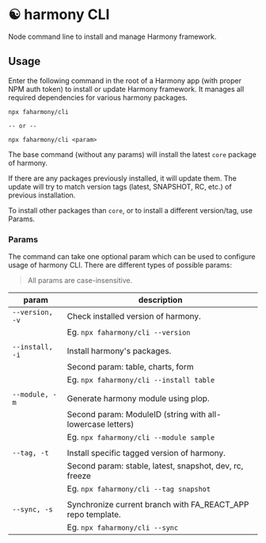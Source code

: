 # ☯️ harmony CLI

Node command line to install and manage Harmony framework.

## Usage

Enter the following command in the root of a Harmony app (with proper NPM auth token) to install or update Harmony framework. It manages all required dependencies for various harmony packages.

```
npx faharmony/cli

-- or --

npx faharmony/cli <param>
```

The base command (without any params) will install the latest `core` package of harmony.

If there are any packages previously installed, it will update them. The update will try to match version tags (latest, SNAPSHOT, RC, etc.) of previous installation.

To install other packages than `core`, or to install a different version/tag, use Params.

### Params

The command can take one optional param which can be used to configure usage of harmony CLI. There are different types of possible params:

> All params are case-insensitive.

| param           | description                                                 |
| --------------- | ----------------------------------------------------------- |
| `--version, -v` | Check installed version of harmony.                         |
|                 | Eg. `npx faharmony/cli --version`                           |
|                 |                                                             |
| `--install, -i` | Install harmony's packages.                                 |
|                 | Second param: table, charts, form                           |
|                 | Eg. `npx faharmony/cli --install table`                     |
|                 |                                                             |
| `--module, -m`  | Generate harmony module using plop.                         |
|                 | Second param: ModuleID (string with all-lowercase letters)  |
|                 | Eg. `npx faharmony/cli --module sample`                     |
|                 |                                                             |
| `--tag, -t`     | Install specific tagged version of harmony.                 |
|                 | Second param: stable, latest, snapshot, dev, rc, freeze     |
|                 | Eg. `npx faharmony/cli --tag snapshot`                      |
|                 |                                                             |
| `--sync, -s`    | Synchronize current branch with FA_REACT_APP repo template. |
|                 | Eg. `npx faharmony/cli --sync`                              |
